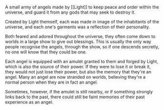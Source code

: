 A small army of angels made by [[Light]] to keep peace and order within the universe, and guard it from any gods that may seek to destroy it.

Created by Light themself, each was made in image of the inhabitants of the universe, and each one's garments was a reflection of their personality.

Both feared and adored throughout the universe, they often come down to worlds in a large show to give out blessings. This is usually the only way people recognise the angels, through the show, so if one descends secretly, no one will know that they could be one.

Each angel is equipped with an amulet granted to them and forged by Light, which is also the source of their power. If they were to lose it or break it, they would not just lose their power, but also the memory that they're an angel. Many an angel are now stranded on worlds, believing they're a normal person when they are in fact an angel.

Sometimes, however, if the amulet is still nearby, or if something strongly links back to the past, there could still be faint memories of their past experience as an angel.